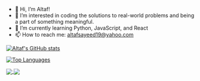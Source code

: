 - 👋 Hi, I’m Altaf!
- 👀 I’m interested in coding the solutions to real-world problems and being a part of something meaningful.
- 🌱 I’m currently learning Python, JavaScript, and React
- 📫 How to reach me: altafsayeed19@yahoo.com

[![Altaf's GitHub stats](https://github-readme-stats.vercel.app/api?username=altafsayeed&count_private=true&show_icons=true&theme=radical)](https://github.com/altafsayeed/github-readme-stats)

[![Top Languages](https://github-readme-stats.vercel.app/api/top-langs/?username=altafsayeed&hide=python&show_icons=true&theme=radical)](https://github.com/altafsayeed/github-readme-stats)


<a href="https://github.com/altafsayeed/github-readme-stats">
  <img align="center" src="https://github-readme-stats.vercel.app/api/pin/?username=altafsayeed&repo=github-readme-stats" />
</a>
<a href="https://github.com/altafsayeed/convoychat">
  <img align="center" src="https://github-readme-stats.vercel.app/api/pin/?username=altafsayeed&repo=convoychat" />
</a>

